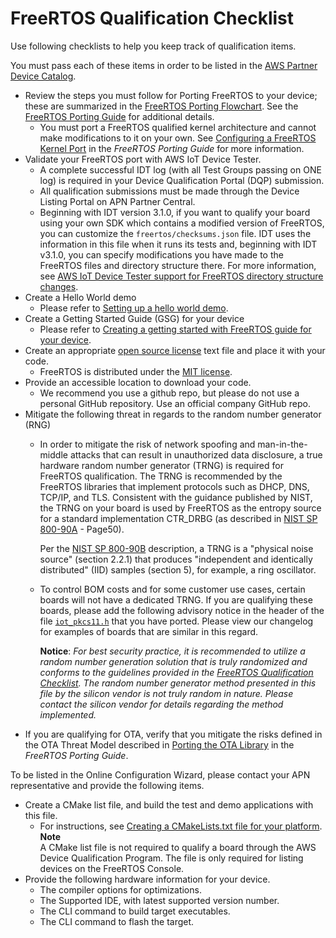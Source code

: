 # FreeRTOS Qualification Checklist<a name="afq-checklist"></a>

Use following checklists to help you keep track of qualification items\.

You must pass each of these items in order to be listed in the [AWS Partner Device Catalog](https://devices.amazonaws.com/)\.
+ Review the steps you must follow for Porting FreeRTOS to your device; these are summarized in the [FreeRTOS Porting Flowchart](https://docs.aws.amazon.com/freertos/latest/portingguide/porting-chart.html)\. See the [FreeRTOS Porting Guide](https://docs.aws.amazon.com/freertos/latest/portingguide/index.html) for additional details\. 
  + You must port a FreeRTOS qualified kernel architecture and cannot make modifications to it on your own\. See [Configuring a FreeRTOS Kernel Port](https://docs.aws.amazon.com/freertos/latest/portingguide/afr-porting-kernel.html) in the *FreeRTOS Porting Guide* for more information\.
+ Validate your FreeRTOS port with AWS IoT Device Tester\.
  + A complete successful IDT log \(with all Test Groups passing on ONE log\) is required in your Device Qualification Portal \(DQP\) submission\.
  + All qualification submissions must be made through the Device Listing Portal on APN Partner Central\.
  + Beginning with IDT version 3\.1\.0, if you want to qualify your board using your own SDK which contains a modified version of FreeRTOS, you can customize the `freertos/checksums.json` file\. IDT uses the information in this file when it runs its tests and, beginning with IDT v3\.1\.0, you can specify modifications you have made to the FreeRTOS files and directory structure there\. For more information, see [AWS IoT Device Tester support for FreeRTOS directory structure changes](https://docs.aws.amazon.com/freertos/latest/userguide/qual-steps.html#idt-fr-dir-struct)\.
+ Create a Hello World demo
  + Please refer to [Setting up a hello world demo](afq-hw-demo.md)\.
+ Create a Getting Started Guide \(GSG\) for your device 
  + Please refer to [Creating a getting started with FreeRTOS guide for your device](afq-gsg.md)\.
+ Create an appropriate [open source license](https://opensource.org/licenses) text file and place it with your code\. 
  + FreeRTOS is distributed under the [MIT license](https://opensource.org/licenses/MIT)\. 
+ Provide an accessible location to download your code\.
  + We recommend you use a github repo, but please do not use a personal GitHub repository\. Use an official company GitHub repo\. 
+ Mitigate the following threat in regards to the random number generator \(RNG\)
  + In order to mitigate the risk of network spoofing and man\-in\-the\-middle attacks that can result in unauthorized data disclosure, a true hardware random number generator \(TRNG\) is required for FreeRTOS qualification\. The TRNG is recommended by the FreeRTOS libraries that implement protocols such as DHCP, DNS, TCP/IP, and TLS\. Consistent with the guidance published by NIST, the TRNG on your board is used by FreeRTOS as the entropy source for a standard implementation CTR\_DRBG \(as described in [ NIST SP 800\-90A](https://nvlpubs.nist.gov/nistpubs/SpecialPublications/NIST.SP.800-90Ar1.pdf) \- Page50\)\. 

    Per the [NIST SP 800\-90B](https://nvlpubs.nist.gov/nistpubs/SpecialPublications/NIST.SP.800-90B.pdf) description, a TRNG is a "physical noise source" \(section 2\.2\.1\) that produces "independent and identically distributed" \(IID\) samples \(section 5\), for example, a ring oscillator\. 
  + To control BOM costs and for some customer use cases, certain boards will not have a dedicated TRNG\. If you are qualifying these boards, please add the following advisory notice in the header of the file [ `iot_pkcs11.h`](https://github.com/aws/amazon-freertos/blob/master/libraries/freertos_plus/standard/pkcs11/include/iot_pkcs11.h) that you have ported\. Please view our changelog for examples of boards that are similar in this regard\. 

    **Notice**: *For best security practice, it is recommended to utilize a random number generation solution that is truly randomized and conforms to the guidelines provided in the [ FreeRTOS Qualification Checklist](https://docs.aws.amazon.com/freertos/latest/qualificationguide/afq-checklist.html)\. The random number generator method presented in this file by the silicon vendor is not truly random in nature\. Please contact the silicon vendor for details regarding the method implemented\.*
+ If you are qualifying for OTA, verify that you mitigate the risks defined in the OTA Threat Model described in [ Porting the OTA Library](https://docs.aws.amazon.com/freertos/latest/portingguide/afr-porting-ota.html) in the *FreeRTOS Porting Guide*\.

To be listed in the Online Configuration Wizard, please contact your APN representative and provide the following items\.
+ Create a CMake list file, and build the test and demo applications with this file\. 
  + For instructions, see [Creating a CMakeLists\.txt file for your platform](afq-cmake.md)\.
**Note**  
A CMake list file is not required to qualify a board through the AWS Device Qualification Program\. The file is only required for listing devices on the FreeRTOS Console\. 
+ Provide the following hardware information for your device\.
  + The compiler options for optimizations\.
  + The Supported IDE, with latest supported version number\. 
  + The CLI command to build target executables\. 
  + The CLI command to flash the target\. 